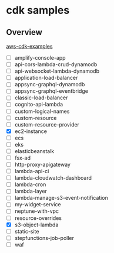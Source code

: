 # cdk samples

## Overview
[aws-cdk-examples](https://github.com/aws-samples/aws-cdk-examples)

- [ ] amplify-console-app
- [ ] api-cors-lambda-crud-dynamodb
- [ ] api-websocket-lambda-dynamodb
- [ ] application-load-balancer
- [ ] appsync-graphql-dynamodb
- [ ] appsync-graphql-eventbridge
- [ ] classic-load-balancer
- [ ] cognito-api-lambda
- [ ] custom-logical-names
- [ ] custom-resource
- [ ] custom-resource-provider
- [x] ec2-instance
- [ ] ecs
- [ ] eks
- [ ] elasticbeanstalk
- [ ] fsx-ad
- [ ] http-proxy-apigateway
- [ ] lambda-api-ci
- [ ] lambda-cloudwatch-dashboard
- [ ] lambda-cron
- [ ] lambda-layer
- [ ] lambda-manage-s3-event-notification
- [ ] my-widget-service
- [ ] neptune-with-vpc
- [ ] resource-overrides
- [x] s3-object-lambda
- [ ] static-site
- [ ] stepfunctions-job-poller
- [ ] waf
